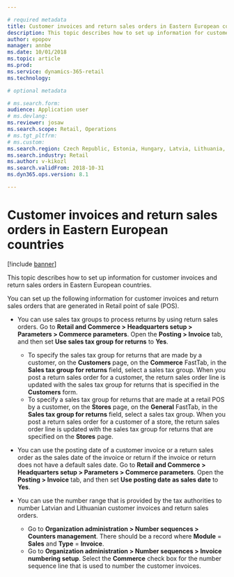```yaml
---

# required metadata
title: Customer invoices and return sales orders in Eastern European countries
description: This topic describes how to set up information for customer invoices and return sales orders in Eastern European countries.
author: epopov
manager: annbe
ms.date: 10/01/2018
ms.topic: article
ms.prod: 
ms.service: dynamics-365-retail
ms.technology: 

# optional metadata

# ms.search.form: 
audience: Application user
# ms.devlang: 
ms.reviewer: josaw
ms.search.scope: Retail, Operations
# ms.tgt_pltfrm: 
# ms.custom: 
ms.search.region: Czech Republic, Estonia, Hungary, Latvia, Lithuania, Poland, Russia
ms.search.industry: Retail
ms.author: v-kikozl
ms.search.validFrom: 2018-10-31
ms.dyn365.ops.version: 8.1

---
```


# Customer invoices and return sales orders in Eastern European countries


[!include [banner](../../includes/banner.md)]

This topic describes how to set up information for customer invoices and return sales orders in Eastern European countries.

You can set up the following information for customer invoices and return sales orders that are generated in Retail point of sale (POS).

- You can use sales tax groups to process returns by using return sales orders. Go to **Retail and Commerce \> Headquarters setup \> Parameters \> Commerce parameters**. Open the **Posting \> Invoice** tab, and then set **Use sales tax group for returns** to **Yes**.

    * To specify the sales tax group for returns that are made by a customer, on the **Customers** page, on the **Commerce** FastTab, in the **Sales tax group for returns** field, select a sales tax group. When you post a return sales order for a customer, the return sales order line is updated with the sales tax group for returns that is specified in the **Customers** form.
    * To specify a sales tax group for returns that are made at a retail POS by a customer, on the **Stores** page, on the **General** FastTab, in the **Sales tax group for returns** field, select a sales tax group. When you post a return sales order for a customer of a  store, the return sales order line is updated with the sales tax group for returns that are specified on the **Stores** page.

- You can use the posting date of a customer invoice or a return sales order as the sales date of the invoice or return if the invoice or return does not have a default sales date. Go to **Retail and Commerce \> Headquarters setup \> Parameters \> Commerce parameters**. Open the **Posting \> Invoice** tab, and then set **Use posting date as sales date** to **Yes**.
- You can use the number range that is provided by the tax authorities to number Latvian and Lithuanian customer invoices and return sales orders.

    * Go to **Organization administration \> Number sequences \> Counters management**. There should be a record where **Module** = **Sales** and **Type** = **Invoice**.
    * Go to **Organization administration \> Number sequences \> Invoice numbering setup**. Select the **Commerce** check box for the number sequence line that is used to number the customer invoices.
